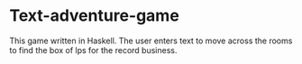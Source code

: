 # Text-adventure-game
This game written in Haskell. The user enters text to move across the rooms to find the box of lps for the record business.
